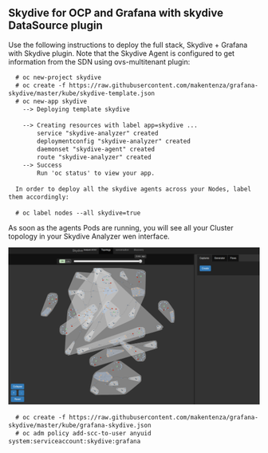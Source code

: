## Skydive for OCP and Grafana with skydive DataSource plugin

Use the following instructions to deploy the full stack, Skydive + Grafana with Skydive plugin. Note that the Skydive Agent is configured to get information from the SDN using ovs-multitenant plugin:

      # oc new-project skydive
      # oc create -f https://raw.githubusercontent.com/makentenza/grafana-skydive/master/kube/skydive-template.json
      # oc new-app skydive
        --> Deploying template skydive

        --> Creating resources with label app=skydive ...
            service "skydive-analyzer" created
            deploymentconfig "skydive-analyzer" created
            daemonset "skydive-agent" created
            route "skydive-analyzer" created
        --> Success
            Run 'oc status' to view your app.

      In order to deploy all the skydive agents across your Nodes, label them accordingly:

      # oc label nodes --all skydive=true

As soon as the agents Pods are running, you will see all your Cluster topology in your Skydive Analyzer wen interface.

![Topology](img/skydive01.png)


      # oc create -f https://raw.githubusercontent.com/makentenza/grafana-skydive/master/kube/grafana-skydive.json
      # oc adm policy add-scc-to-user anyuid system:serviceaccount:skydive:grafana
